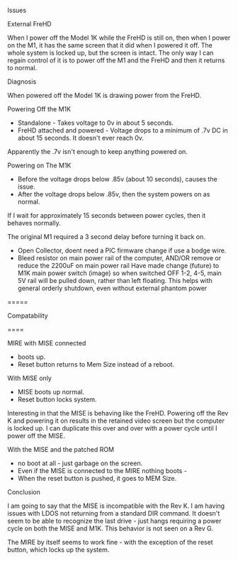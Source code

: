 
Issues 

External FreHD

When I power off the Model 1K while the FreHD is still on, then when I power on the M1, it has the same screen that it did when I powered it off.
The whole system is locked up, but the screen is intact. The only way I can regain control of it is to power off the M1 and the FreHD and then it returns to normal.  

Diagnosis

When powered off the Model 1K is drawing power from the FreHD.

Powering Off the M1K
- Standalone - Takes voltage to 0v in about 5 seconds.
- FreHD attached and powered - Voltage drops to a minimum of .7v DC in about 15 seconds. It doesn't ever reach 0v.

Apparently the .7v isn't enough to keep anything powered on.

Powering on The M1K
* Before the voltage drops below .85v (about 10 seconds), causes the issue.
* After the voltage drops below .85v, then the system powers on as normal.

If I wait for approximately 15 seconds between power cycles, then it behaves normally.

The original M1 required a 3 second delay before turning it back on.

* Open Collector, doent need a PIC firmware change if use a bodge wire.
* Bleed resistor on main power rail of the computer, AND/OR remove or reduce  the 2200uF on main power rail
Have made change (future) to M1K main power switch (image) so when switched OFF 1-2, 4-5, main 5V rail will be pulled down, rather than left floating. This helps with general orderly shutdown, even without external phantom power

=====

Compatability

====


MIRE with MISE connected 
* boots up.
* Reset button returns to Mem Size instead of a reboot.


With MISE only
* MISE boots up normal.
* Reset button locks system.

Interesting in that the MISE is behaving like the FreHD. Powering off the Rev K and powering it on results in the retained video screen but the computer is locked up.
I can duplicate this over and over with a power cycle until I power off the MISE.

With the MISE and the patched ROM
- no boot at all - just garbage on the screen.
- Even if the MISE is connected to the MIRE nothing boots - 
- When the reset button is pushed, it goes to MEM Size.

Conclusion

I am going to say that the MISE is incompatible with the Rev K.
I am having issues with LDOS not returning from a standard DIR command. 
It doesn't seem to be able to recognize the last drive - just hangs requiring a power cycle on both the MISE and M1K. 
This behavior is not seen on a Rev G.


The MIRE by itself seems to work fine - with the exception of the reset button, which locks up the system.



